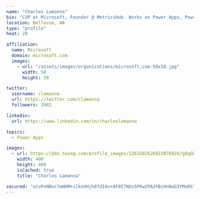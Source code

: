 ```yaml
---
name: "Charles Lamanna"
bio: "CVP at Microsoft, Founder @ MetricsHub. Works on Power Apps, Power Automate, Power Virtual Agent, Common Data Service and Dynamics 365."
location: Bellevue, WA
type: "profile"
heat: 20

affiliation:
  name: Microsoft
  domain: microsoft.com
  images:
    - url: "/assets/images/organizations/microsoft.com-50x50.jpg"
      width: 50
      height: 50

twitter:
  username: clamanna
  url: https://twitter.com/clamanna
  followers: 3982

linkedin:
  url: https://www.linkedin.com/in/charleslamanna

topics:
  - Power Apps

images:
  - url: https://pbs.twimg.com/profile_images/1263202626922876928/g6qGbHZ-_400x400.jpg
    width: 400
    height: 400
    isCached: true
    title: "Charles Lamanna"

secured: "otvPnNNur7wHHM+ilkoVHjh07dIAv+AF8I7NXx5PKw2PA2FBiHnNoG3YMxKhlBBavnNhkDK4LTsKlVvOySR5xJGHDNNeFGqvsOmNoqQ6ag/Pi7cRiQKYM6VWFanc6hEidNDXgw5+EzyVKVcsTWyWVM9dt423goS5/8uqlQAkCq6Qzjhs4jxl5h6+LSx7D2adbY0wwXyYDbx7aAx1OX3my6hWNe/vearQXVNnJK823hk6DDc2FUVwl/hdjPk6c+sYVvphT2GM2lKiGycb0tzE+bKDakd2ky5mFFIImlx3ygGtqe5sS3BiwH28fgedVTWfNUaZF6/cjy9QCNctnWzX9rW2eg8XrdPy83/Y6DcsnMwO5XXa8clhpo5X8t27GPNPtOE34L1IR/4cy3kNNvlZNcoMZdPrI2sbJaRiWopcbS0=;n0Dh+AGE83XHSbhLFjU4qg=="
---
```


